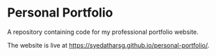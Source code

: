 # Personal Portfolio
A repository containing code for my professional portfolio website.

The website is live at https://syedatharsg.github.io/personal-portfolio/.